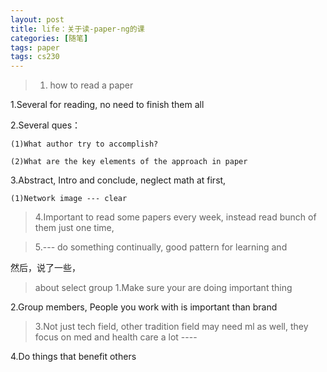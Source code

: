 ```yaml
---
layout: post
title: life：关于读-paper-ng的课
categories: [随笔]
tags: paper
tags: cs230
---
```


> 1. how to read a paper

1.Several for reading, no need to finish them all

2.Several ques：

    (1)What author try to accomplish?

    (2)What are the key elements of the approach in paper

3.Abstract, Intro and conclude, neglect math at first,

    (1)Network image --- clear

> 4.Important to read some papers every week, instead read bunch of them just one time,

> 5.--- do something continually, good pattern for learning and

然后，说了一些，

> about select group
1.Make sure your are doing important thing

2.Group members, People you work with is important than brand

> 3.Not just tech field, other tradition field may need ml as well, they focus on med and health care a lot ----

4.Do things that benefit others

